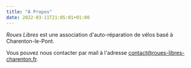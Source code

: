 ```yaml
---
title: "À Propos"
date: 2022-03-11T21:05:01+01:00
---
```


*Roues Libres* est une association d'auto-réparation de vélos basé à Charenton-le-Pont.

Vous pouvez nous contacter par mail à l'adresse [contact@roues-libres-charenton.fr](mailto:contact@roues-libres-charenton.fr).

